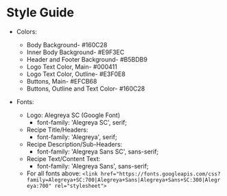 # Style Guide

* Colors:
    * Body Background- #160C28
    * Inner Body Background- #E9F3EC
    * Header and Footer Background- #B5BDB9
    * Logo Text Color, Main- #000411
    * Logo Text Color, Outline- #E3F0E8
    * Buttons, Main- #EFCB68
    * Buttons, Outline and Text Color- #160C28

* Fonts:
    * Logo: Alegreya SC (Google Font)
        * font-family: 'Alegreya SC', serif;
    * Recipe Title/Headers:
        * font-family: 'Alegreya', serif;
    * Recipe Description/Sub-Headers:
        * font-family: 'Alegreya Sans SC', sans-serif;
    * Recipe Text/Content Text:
        * font-family: 'Alegreya Sans', sans-serif;
    * For all fonts above: ```<link href="https://fonts.googleapis.com/css?family=Alegreya+SC:700|Alegreya+Sans|Alegreya+Sans+SC:300|Alegreya:700" rel="stylesheet">```
    